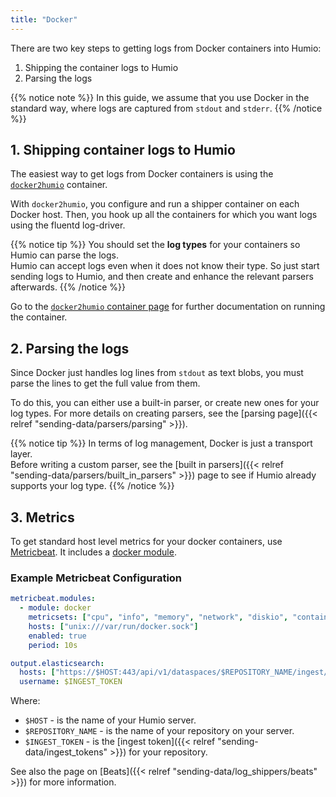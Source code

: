 ```yaml
---
title: "Docker"
---
```


There are two key steps to getting logs from Docker containers into Humio:

1. Shipping the container logs to Humio
2. Parsing the logs

{{% notice note %}}
In this guide, we assume that you use Docker in the standard way, where
logs are captured from `stdout` and `stderr`.
{{% /notice %}}

## 1. Shipping container logs to Humio

The easiest way to get logs from Docker containers is using the
[`docker2humio`](https://hub.docker.com/r/pmech/docker2humio/)
container.

With `docker2humio`, you configure and run a shipper container on each
Docker host. Then, you hook up all the containers for which you want
logs using the fluentd log-driver.

{{% notice tip %}}
You should set the __log types__ for your containers so Humio can parse the logs.  
Humio can accept logs even when it does not know their type. So just start sending
logs to Humio, and then create and enhance the relevant parsers afterwards.
{{% /notice %}}

Go to the [`docker2humio` container page](https://hub.docker.com/r/pmech/docker2humio/)
for further documentation on running the container.


## 2. Parsing the logs

Since Docker just handles log lines from `stdout` as text blobs, you must parse
the lines to get the full value from them.

To do this, you can either use a built-in parser, or create new ones for your log
types. For more details on creating parsers, see the [parsing page]({{< relref "sending-data/parsers/parsing" >}}).

{{% notice tip %}}
In terms of log management, Docker is just a transport layer.  
Before writing a custom parser, see the [built in parsers]({{< relref "sending-data/parsers/built_in_parsers" >}}) page to see if Humio already supports your log type.
{{% /notice %}}

## 3. Metrics

To get standard host level metrics for your docker containers, use
[Metricbeat](https://www.elastic.co/guide/en/beats/metricbeat/current/index.html).
It includes a [docker module](https://www.elastic.co/guide/en/beats/metricbeat/current/metricbeat-module-docker.html).

### Example Metricbeat Configuration

``` yaml
metricbeat.modules:
  - module: docker
    metricsets: ["cpu", "info", "memory", "network", "diskio", "container"]
    hosts: ["unix:///var/run/docker.sock"]
    enabled: true
    period: 10s

output.elasticsearch:
  hosts: ["https://$HOST:443/api/v1/dataspaces/$REPOSITORY_NAME/ingest/elasticsearch"]
  username: $INGEST_TOKEN
```

Where:

* `$HOST` - is the name of your Humio server.
* `$REPOSITORY_NAME` - is the name of your repository on your server.
* `$INGEST_TOKEN` - is the [ingest token]({{< relref "sending-data/ingest_tokens" >}}) for your repository.

See also the page on [Beats]({{< relref "sending-data/log_shippers/beats" >}}) for more information.
